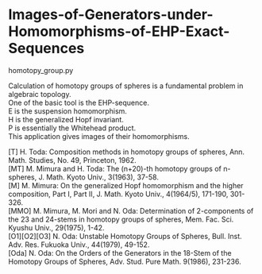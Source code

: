 # Images-of-Generators-under-Homomorphisms-of-EHP-Exact-Sequences
homotopy_group.py

Calculation of homotopy groups of spheres is a fundamental problem in algebraic topology.  
One of the basic tool is the EHP-sequence.  
E is the suspension homomorphism.  
H is the generalized Hopf invariant.  
P is essentially the Whitehead product.  
This application gives images of their homomorphisms.  

[T] H. Toda: Composition methods in homotopy groups of spheres, Ann. Math.  Studies, No. 49, Princeton, 1962.  
[MT] M. Mimura and H. Toda: The (n+20)-th homotopy groups of n-spheres, J. Math. Kyoto Univ., 3(1963), 37-58.  
[M] M. Mimura: On the generalized Hopf homomorphism and the higher composition, Part I, Part II, J. Math. Kyoto Univ., 4(1964/5), 171-190, 301-326.  
[MMO]  M. Mimura, M. Mori and N. Oda: Determination of 2-components of the 23 and 24-stems in homotopy groups of spheres, Mem. Fac. Sci. Kyushu Univ., 29(1975), 1-42.  
[O1][O2][O3] N. Oda: Unstable Homotopy Groups of Spheres, Bull. Inst. Adv. Res. Fukuoka Univ., 44(1979), 49-152.  
[Oda] N. Oda: On the Orders of the Generators in the 18-Stem of the Homotopy Groups of Spheres, Adv. Stud. Pure Math. 9(1986), 231-236.  

